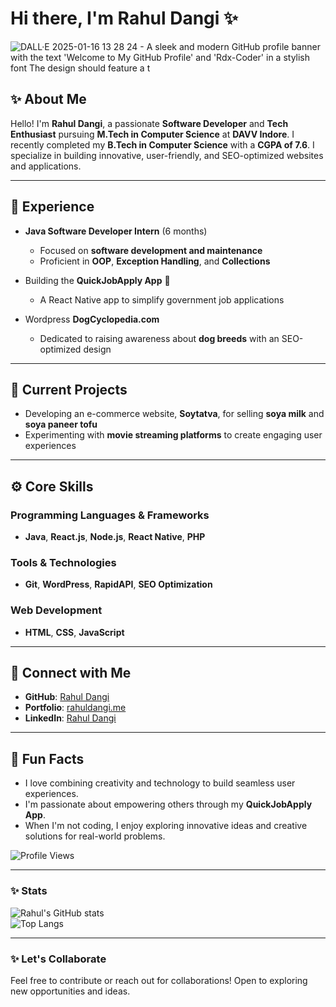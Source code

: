 # Hi there, I'm Rahul Dangi ✨

![DALL·E 2025-01-16 13 28 24 - A sleek and modern GitHub profile banner with the text 'Welcome to My GitHub Profile' and 'Rdx-Coder' in a stylish font  The design should feature a t](https://github.com/user-attachments/assets/87f6a4fd-92d7-41b1-bfd4-01bb389fb2f0)


## ✨ About Me

Hello! I'm **Rahul Dangi**, a passionate **Software Developer** and **Tech Enthusiast** pursuing **M.Tech in Computer Science** at **DAVV Indore**. I recently completed my **B.Tech in Computer Science** with a **CGPA of 7.6**. I specialize in building innovative, user-friendly, and SEO-optimized websites and applications. 

---

## 💼 Experience

- **Java Software Developer Intern** (6 months)
  - Focused on **software development and maintenance**
  - Proficient in **OOP**, **Exception Handling**, and **Collections**

- Building the **QuickJobApply App** 🚀
  - A React Native app to simplify government job applications

- Wordpress **DogCyclopedia.com**
  - Dedicated to raising awareness about **dog breeds** with an SEO-optimized design

---

## 🔄 Current Projects

- Developing an e-commerce website, **Soytatva**, for selling **soya milk** and **soya paneer tofu**
- Experimenting with **movie streaming platforms** to create engaging user experiences

---

## ⚙ Core Skills

### Programming Languages & Frameworks
- **Java**, **React.js**, **Node.js**, **React Native**, **PHP**

### Tools & Technologies
- **Git**, **WordPress**, **RapidAPI**, **SEO Optimization**

### Web Development
- **HTML**, **CSS**, **JavaScript**

---

## 🔗 Connect with Me

- **GitHub**: [Rahul Dangi](https://github.com/)
- **Portfolio**: [rahuldangi.me](https://rahuldangi.me)
- **LinkedIn**: [Rahul Dangi](https://linkedin.com/in/rahul-dangi8962)

---

## 🎨 Fun Facts

- I love combining creativity and technology to build seamless user experiences.
- I'm passionate about empowering others through my **QuickJobApply App**.
- When I'm not coding, I enjoy exploring innovative ideas and creative solutions for real-world problems.

![Profile Views](https://komarev.com/ghpvc/?username=rdx-coder&color=green)

---

### ✨ Stats

![Rahul's GitHub stats](https://github-readme-stats.vercel.app/api?username=rdx-coder&show_icons=true&theme=radical)  
![Top Langs](https://github-readme-stats.vercel.app/api/top-langs/?username=rdx-coder&layout=compact&theme=radical)

---

### ✨ Let's Collaborate

Feel free to contribute or reach out for collaborations! Open to exploring new opportunities and ideas.
